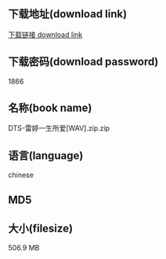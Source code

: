 ## 下载地址(download link)
[下载链接 download link](https://tutu365.netlify.app/?s=DTS-%E9%9B%B7%E5%A9%B7%E4%B8%80%E7%94%9F%E6%89%80%E7%88%B1%5BWAV%5D.zip)

## 下载密码(download password)
1866

## 名称(book name)
DTS-雷婷一生所爱[WAV].zip.zip

## 语言(language)
chinese

## MD5


## 大小(filesize)
506.9 MB
